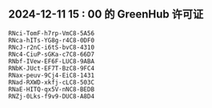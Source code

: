 ## 2024-12-11 15 : 00 的 GreenHub 许可证
```
RNci-TomF-h7rp-VmC8-5A56
RNca-hITs-YG8g-r4C8-0DF0
RNcJ-r2nC-i6tS-bvC8-4310
RNc4-CiuP-sGKa-c7C8-66D7
RNbf-IVew-EF6F-LUC8-9ABA
RNbK-JUct-EF7T-BzC8-9FC4
RNax-peuv-9Cj4-EiC8-1431
RNad-RXWD-xkfj-cLC8-503C
RNaE-HITQ-qx5V-nNC8-BEDB
RNZj-0Lks-f9v9-DUC8-A8D4
```
